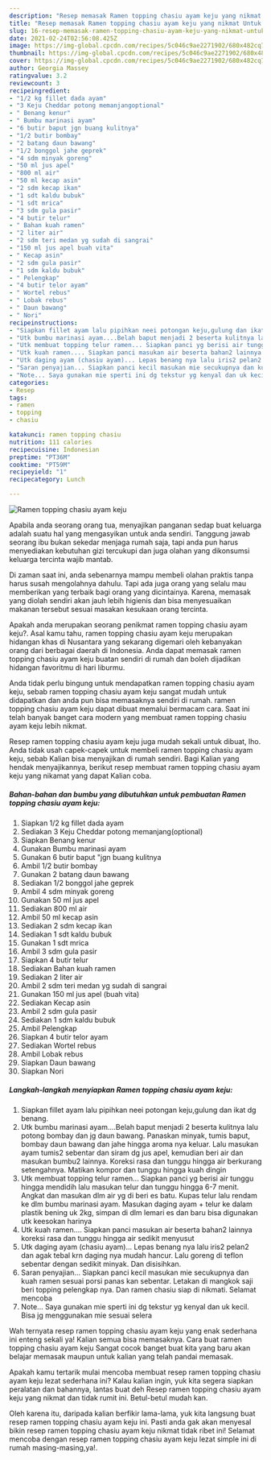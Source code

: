 ```yaml
---
description: "Resep memasak Ramen topping chasiu ayam keju yang nikmat Untuk Jualan"
title: "Resep memasak Ramen topping chasiu ayam keju yang nikmat Untuk Jualan"
slug: 16-resep-memasak-ramen-topping-chasiu-ayam-keju-yang-nikmat-untuk-jualan
date: 2021-02-24T02:56:08.425Z
image: https://img-global.cpcdn.com/recipes/5c046c9ae2271902/680x482cq70/ramen-topping-chasiu-ayam-keju-foto-resep-utama.jpg
thumbnail: https://img-global.cpcdn.com/recipes/5c046c9ae2271902/680x482cq70/ramen-topping-chasiu-ayam-keju-foto-resep-utama.jpg
cover: https://img-global.cpcdn.com/recipes/5c046c9ae2271902/680x482cq70/ramen-topping-chasiu-ayam-keju-foto-resep-utama.jpg
author: Georgia Massey
ratingvalue: 3.2
reviewcount: 3
recipeingredient:
- "1/2 kg fillet dada ayam"
- "3 Keju Cheddar potong memanjangoptional"
- " Benang kenur"
- " Bumbu marinasi ayam"
- "6 butir baput jgn buang kulitnya"
- "1/2 butir bombay"
- "2 batang daun bawang"
- "1/2 bonggol jahe geprek"
- "4 sdm minyak goreng"
- "50 ml jus apel"
- "800 ml air"
- "50 ml kecap asin"
- "2 sdm kecap ikan"
- "1 sdt kaldu bubuk"
- "1 sdt mrica"
- "3 sdm gula pasir"
- "4 butir telur"
- " Bahan kuah ramen"
- "2 liter air"
- "2 sdm teri medan yg sudah di sangrai"
- "150 ml jus apel buah vita"
- " Kecap asin"
- "2 sdm gula pasir"
- "1 sdm kaldu bubuk"
- " Pelengkap"
- "4 butir telor ayam"
- " Wortel rebus"
- " Lobak rebus"
- " Daun bawang"
- " Nori"
recipeinstructions:
- "Siapkan fillet ayam lalu pipihkan neei potongan keju,gulung dan ikat dg benang."
- "Utk bumbu marinasi ayam....Belah baput menjadi 2 beserta kulitnya lalu potong bombay dan jg daun bawang. Panaskan minyak, tumis baput, bombay daun bawang dan jahe hingga aroma nya keluar. Lalu masukan ayam tumis2 sebentar dan siram dg jus apel, kemudian beri air dan masukan bumbu2 lainnya. Koreksi rasa dan tunggu hingga air berkurang setengahnya. Matikan kompor dan tunggu hingga kuah dingin"
- "Utk membuat topping telur ramen... Siapkan panci yg berisi air tunggu hingga mendidih lalu masukan telur dan tunggu hingga 6-7 menit. Angkat dan masukan dlm air yg di beri es batu. Kupas telur lalu rendam ke dlm bumbu marinasi ayam. Masukan daging ayam + telur ke dalam plastik bening uk 2kg, simpan di dlm lemari es dan baru bisa digunakan utk keesokan harinya"
- "Utk kuah ramen.... Siapkan panci masukan air beserta bahan2 lainnya koreksi rasa dan tunggu hingga air sedikit menyusut"
- "Utk daging ayam (chasiu ayam)... Lepas benang nya lalu iris2 pelan2 dan agak tebal krn daging nya mudah hancur. Lalu goreng di teflon sebentar dengan sedikit minyak. Dan disisihkan."
- "Saran penyajian... Siapkan panci kecil masukan mie secukupnya dan kuah ramen sesuai porsi panas kan sebentar. Letakan di mangkok saji beri topping pelengkap nya. Dan ramen chasiu siap di nikmati. Selamat mencoba"
- "Note... Saya gunakan mie sperti ini dg tekstur yg kenyal dan uk kecil. Bisa jg menggunakan mie sesuai selera"
categories:
- Resep
tags:
- ramen
- topping
- chasiu

katakunci: ramen topping chasiu 
nutrition: 111 calories
recipecuisine: Indonesian
preptime: "PT36M"
cooktime: "PT59M"
recipeyield: "1"
recipecategory: Lunch

---
```



![Ramen topping chasiu ayam keju](https://img-global.cpcdn.com/recipes/5c046c9ae2271902/680x482cq70/ramen-topping-chasiu-ayam-keju-foto-resep-utama.jpg)

Apabila anda seorang orang tua, menyajikan panganan sedap buat keluarga adalah suatu hal yang mengasyikan untuk anda sendiri. Tanggung jawab seorang ibu bukan sekedar menjaga rumah saja, tapi anda pun harus menyediakan kebutuhan gizi tercukupi dan juga olahan yang dikonsumsi keluarga tercinta wajib mantab.

Di zaman  saat ini, anda sebenarnya mampu membeli olahan praktis tanpa harus susah mengolahnya dahulu. Tapi ada juga orang yang selalu mau memberikan yang terbaik bagi orang yang dicintainya. Karena, memasak yang diolah sendiri akan jauh lebih higienis dan bisa menyesuaikan makanan tersebut sesuai masakan kesukaan orang tercinta. 



Apakah anda merupakan seorang penikmat ramen topping chasiu ayam keju?. Asal kamu tahu, ramen topping chasiu ayam keju merupakan hidangan khas di Nusantara yang sekarang digemari oleh kebanyakan orang dari berbagai daerah di Indonesia. Anda dapat memasak ramen topping chasiu ayam keju buatan sendiri di rumah dan boleh dijadikan hidangan favoritmu di hari liburmu.

Anda tidak perlu bingung untuk mendapatkan ramen topping chasiu ayam keju, sebab ramen topping chasiu ayam keju sangat mudah untuk didapatkan dan anda pun bisa memasaknya sendiri di rumah. ramen topping chasiu ayam keju dapat dibuat memalui bermacam cara. Saat ini telah banyak banget cara modern yang membuat ramen topping chasiu ayam keju lebih nikmat.

Resep ramen topping chasiu ayam keju juga mudah sekali untuk dibuat, lho. Anda tidak usah capek-capek untuk membeli ramen topping chasiu ayam keju, sebab Kalian bisa menyajikan di rumah sendiri. Bagi Kalian yang hendak menyajikannya, berikut resep membuat ramen topping chasiu ayam keju yang nikamat yang dapat Kalian coba.

<!--inarticleads1-->

##### Bahan-bahan dan bumbu yang dibutuhkan untuk pembuatan Ramen topping chasiu ayam keju:

1. Siapkan 1/2 kg fillet dada ayam
1. Sediakan 3 Keju Cheddar potong memanjang(optional)
1. Siapkan  Benang kenur
1. Gunakan  Bumbu marinasi ayam
1. Gunakan 6 butir baput &#34;jgn buang kulitnya
1. Ambil 1/2 butir bombay
1. Gunakan 2 batang daun bawang
1. Sediakan 1/2 bonggol jahe geprek
1. Ambil 4 sdm minyak goreng
1. Gunakan 50 ml jus apel
1. Sediakan 800 ml air
1. Ambil 50 ml kecap asin
1. Sediakan 2 sdm kecap ikan
1. Sediakan 1 sdt kaldu bubuk
1. Gunakan 1 sdt mrica
1. Ambil 3 sdm gula pasir
1. Siapkan 4 butir telur
1. Sediakan  Bahan kuah ramen
1. Sediakan 2 liter air
1. Ambil 2 sdm teri medan yg sudah di sangrai
1. Gunakan 150 ml jus apel (buah vita)
1. Sediakan  Kecap asin
1. Ambil 2 sdm gula pasir
1. Sediakan 1 sdm kaldu bubuk
1. Ambil  Pelengkap
1. Siapkan 4 butir telor ayam
1. Sediakan  Wortel rebus
1. Ambil  Lobak rebus
1. Siapkan  Daun bawang
1. Siapkan  Nori




<!--inarticleads2-->

##### Langkah-langkah menyiapkan Ramen topping chasiu ayam keju:

1. Siapkan fillet ayam lalu pipihkan neei potongan keju,gulung dan ikat dg benang.
1. Utk bumbu marinasi ayam....Belah baput menjadi 2 beserta kulitnya lalu potong bombay dan jg daun bawang. Panaskan minyak, tumis baput, bombay daun bawang dan jahe hingga aroma nya keluar. Lalu masukan ayam tumis2 sebentar dan siram dg jus apel, kemudian beri air dan masukan bumbu2 lainnya. Koreksi rasa dan tunggu hingga air berkurang setengahnya. Matikan kompor dan tunggu hingga kuah dingin
1. Utk membuat topping telur ramen... Siapkan panci yg berisi air tunggu hingga mendidih lalu masukan telur dan tunggu hingga 6-7 menit. Angkat dan masukan dlm air yg di beri es batu. Kupas telur lalu rendam ke dlm bumbu marinasi ayam. Masukan daging ayam + telur ke dalam plastik bening uk 2kg, simpan di dlm lemari es dan baru bisa digunakan utk keesokan harinya
1. Utk kuah ramen.... Siapkan panci masukan air beserta bahan2 lainnya koreksi rasa dan tunggu hingga air sedikit menyusut
1. Utk daging ayam (chasiu ayam)... Lepas benang nya lalu iris2 pelan2 dan agak tebal krn daging nya mudah hancur. Lalu goreng di teflon sebentar dengan sedikit minyak. Dan disisihkan.
1. Saran penyajian... Siapkan panci kecil masukan mie secukupnya dan kuah ramen sesuai porsi panas kan sebentar. Letakan di mangkok saji beri topping pelengkap nya. Dan ramen chasiu siap di nikmati. Selamat mencoba
1. Note... Saya gunakan mie sperti ini dg tekstur yg kenyal dan uk kecil. Bisa jg menggunakan mie sesuai selera




Wah ternyata resep ramen topping chasiu ayam keju yang enak sederhana ini enteng sekali ya! Kalian semua bisa memasaknya. Cara buat ramen topping chasiu ayam keju Sangat cocok banget buat kita yang baru akan belajar memasak maupun untuk kalian yang telah pandai memasak.

Apakah kamu tertarik mulai mencoba membuat resep ramen topping chasiu ayam keju lezat sederhana ini? Kalau kalian ingin, yuk kita segera siapkan peralatan dan bahannya, lantas buat deh Resep ramen topping chasiu ayam keju yang nikmat dan tidak rumit ini. Betul-betul mudah kan. 

Oleh karena itu, daripada kalian berfikir lama-lama, yuk kita langsung buat resep ramen topping chasiu ayam keju ini. Pasti anda gak akan menyesal bikin resep ramen topping chasiu ayam keju nikmat tidak ribet ini! Selamat mencoba dengan resep ramen topping chasiu ayam keju lezat simple ini di rumah masing-masing,ya!.

